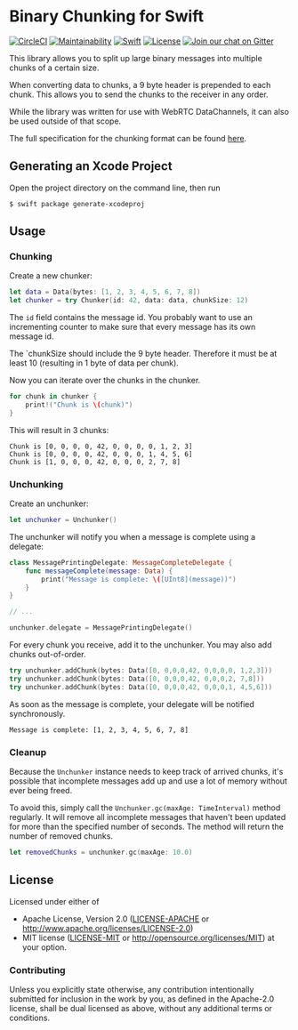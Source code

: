 # Binary Chunking for Swift

[![CircleCI][circle-ci-badge]][circle-ci]
[![Maintainability][codeclimate-badge]][codeclimate]
[![Swift][swift-badge]][github]
[![License](https://img.shields.io/badge/license-MIT%20%2F%20Apache%202.0-blue.svg)](https://github.com/saltyrtc/chunked-dc-swift)
[![Join our chat on Gitter](https://badges.gitter.im/saltyrtc/Lobby.svg)](https://gitter.im/saltyrtc/Lobby)

This library allows you to split up large binary messages into multiple chunks
of a certain size.

When converting data to chunks, a 9 byte header is prepended to each chunk.
This allows you to send the chunks to the receiver in any order.

While the library was written for use with WebRTC DataChannels, it can also be
used outside of that scope.

The full specification for the chunking format can be found
[here](https://github.com/saltyrtc/saltyrtc-meta/blob/master/Chunking.md).


## Generating an Xcode Project

Open the project directory on the command line, then run

    $ swift package generate-xcodeproj


## Usage

### Chunking

Create a new chunker:

```swift
let data = Data(bytes: [1, 2, 3, 4, 5, 6, 7, 8])
let chunker = try Chunker(id: 42, data: data, chunkSize: 12)
```

The `id` field contains the message id. You probably want to use an
incrementing counter to make sure that every message has its own message id.

The `chunkSize  should include the 9 byte header. Therefore it must be at
least 10 (resulting in 1 byte of data per chunk).

Now you can iterate over the chunks in the chunker.

```swift
for chunk in chunker {
    print!("Chunk is \(chunk)")
}
```

This will result in 3 chunks:

    Chunk is [0, 0, 0, 0, 42, 0, 0, 0, 0, 1, 2, 3]
    Chunk is [0, 0, 0, 0, 42, 0, 0, 0, 1, 4, 5, 6]
    Chunk is [1, 0, 0, 0, 42, 0, 0, 0, 2, 7, 8]

### Unchunking

Create an unchunker:

```swift
let unchunker = Unchunker()
```

The unchunker will notify you when a message is complete using a delegate:

```swift
class MessagePrintingDelegate: MessageCompleteDelegate {
    func messageComplete(message: Data) {
        print("Message is complete: \([UInt8](message))")
    }
}

// ...

unchunker.delegate = MessagePrintingDelegate()
```

For every chunk you receive, add it to the unchunker. You may also add chunks out-of-order.

```swift
try unchunker.addChunk(bytes: Data([0, 0,0,0,42, 0,0,0,0, 1,2,3]))
try unchunker.addChunk(bytes: Data([0, 0,0,0,42, 0,0,0,2, 7,8]))
try unchunker.addChunk(bytes: Data([0, 0,0,0,42, 0,0,0,1, 4,5,6]))
```

As soon as the message is complete, your delegate will be notified synchronously.

    Message is complete: [1, 2, 3, 4, 5, 6, 7, 8]

### Cleanup

Because the `Unchunker` instance needs to keep track of arrived chunks, it's
possible that incomplete messages add up and use a lot of memory without ever
being freed.

To avoid this, simply call the `Unchunker.gc(maxAge: TimeInterval)` method
regularly. It will remove all incomplete messages that haven't been updated for
more than the specified number of seconds. The method will return the number of
removed chunks.

```swift
let removedChunks = unchunker.gc(maxAge: 10.0)
```


## License

Licensed under either of

 * Apache License, Version 2.0 ([LICENSE-APACHE](LICENSE-APACHE) or
   http://www.apache.org/licenses/LICENSE-2.0)
 * MIT license ([LICENSE-MIT](LICENSE-MIT) or
   http://opensource.org/licenses/MIT) at your option.

### Contributing

Unless you explicitly state otherwise, any contribution intentionally submitted
for inclusion in the work by you, as defined in the Apache-2.0 license, shall
be dual licensed as above, without any additional terms or conditions.


<!-- Badges -->
[circle-ci]: https://circleci.com/gh/saltyrtc/chunked-dc-swift/tree/master
[circle-ci-badge]: https://circleci.com/gh/saltyrtc/chunked-dc-swift/tree/master.svg?style=shield
[codeclimate]: https://codeclimate.com/github/saltyrtc/chunked-dc-swift/maintainability
[codeclimate-badge]: https://api.codeclimate.com/v1/badges/9e26eed055c83e7f3cc3/maintainability
[github]: https://github.com/saltyrtc/chunked-dc-swift
[swift-badge]: https://img.shields.io/badge/swift-4%2B-blue.svg?maxAge=3600
